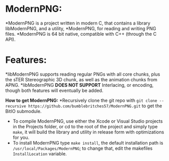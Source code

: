 **ModernPNG:**
=============
*ModernPNG is a project written in modern C, that contains a library libModernPNG, and a utility, *ModernPNG, for reading and writing PNG files.
*ModernPNG is 64 bit native, compatible with C++ (through the C API).

**Features:**
==========
*libModernPNG supports reading regular PNGs with all core chunks, plus the sTER Stereographic 3D chunk, as well as the animation chunks from APNG.
*libModernPNG **DOES NOT SUPPORT** Interlacing, or encoding, though both features will eventually be added.

**How to get ModernPNG:**
*Recursively clone the git repo with `git clone --recursive https://github.com/bumblebritches57/ModernPNG.git` to get the BitIO submodule.
* To compile ModernPNG, use either the Xcode or Visual Studio projects in the Projects folder, or cd to the root of the project and simply type `make`, it will build the library and utility in release form with optimizations for you.
* To install ModernPNG type `make install`, the default installation path is `/usr/local/Packages/ModernPNG`; to change that, edit the makefiles `InstallLocation` variable.
